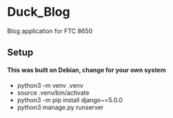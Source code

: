 # Duck_Blog
Blog application for FTC 8650

## Setup
#### This was built on Debian, change for your own system
- python3 -m venv .venv
- source .venv/bin/activate
- python3 -m pip install django~=5.0.0
- python3 manage.py runserver